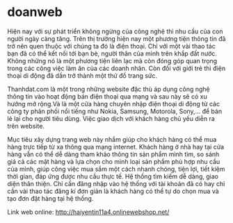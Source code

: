 # doanweb


  Hiện nay với sự phát triển không ngừng của công nghệ thì nhu cầu của con 
người ngày càng tăng. Trên thị trường hiện nay một phương tiện thông tin 
đã trở nên quen thuộc với chúng ta đó là điện thoại. Chỉ với một vài thao 
tác bạn đã có thể kết nối tới bạn bè, người thân của mình trên khắp đất 
nước. Không những nó là một phương tiện liên lạc mà còn đóng góp quan trọng
trong các công việc làm ăn của các doanh nhân. Còn đối với giới trẻ thì
điện thoại di động đã dần trở thành một thứ đồ trang sức.

   Thanhdat.com là một trong những website đặc thù áp dụng công nghệ thông tin
vào hoạt động bán điện thoại qua mạng và sau này sẽ có xu hướng mở rộng.Và 
là một cửa hàng chuyên nhập điện thoại di động từ các công ty phân phối nổi 
tiếng như Nokia, Samsung, Motorola, Sony,… để bán lẻ lại cho người tiêu dùng. 
Việc giao dịch với khách hàng chủ yếu diễn ra trên website.

   Mục tiêu xây dựng trang web này nhắm giúp cho khách hàng có thể mua hàng trực 
tiếp từ xa thông qua mạng internet. Khách hàng ở nhà hay tại cửa hàng vẫn có
thể dễ dàng tham khảo thông tin sản phẩm mình tìm, so sánh giá cả các mặt hàng
và lựa chọn cho mình loại sản phẩm phù hợp nhu cầu của mình, giúp công việc
mua sắm một cách nhanh chóng, tiện lợi, tiết kiệm thời gian, đáp ứng được nhu 
cầu thực tế. Hệ thống tìm kiếm dễ dàng, giao diện thân thiện. Chỉ cần đăng nhập
vào hệ thống với tài khoản đã có hay chỉ cần vài thao tác đăng kí đơn giản là 
khách hàng có thể tự do chọn mua và tạo đơn đặt hàng tại hệ thống.

Link web online: http://haiyentin11a4.onlinewebshop.net/
